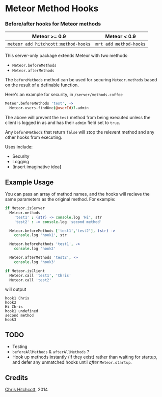 # Meteor Method Hooks
### Before/after hooks for Meteor methods

| Meteor >= 0.9  | Meteor < 0.9  |
|---|---|
|  `meteor add hitchcott:method-hooks`  |  `mrt add method-hooks` |


This server-only package extends Meteor with two methods:
* `Meteor.beforeMethods` 
* `Meteor.afterMethods`

The `beforeMethods` method can be used for securing `Meteor.methods` based on the result of a definable function.

Here's an example for security, in `/server/methods.coffee`

```coffeescript
Meteor.beforeMethods 'test', ->
  Meteor.users.findOne(@userId)?.admin
```

The above will prevent the `test` method from being executed unless the client is logged in as and has their `admin` field set to `true`. 

Any `beforeMethods` that return `false` will stop the relevent method and any other hooks from executing.

Uses include:

* Security
* Logging
* [insert imaginative idea]

## Example Usage

You can pass an array of method names, and the hooks will recieve the same parameters as the original method. For example:

```coffeescript
if Meteor.isServer
  Meteor.methods
    'test1' : (str) -> console.log 'Hi', str
    'test2' : -> console.log 'second method'

  Meteor.beforeMethods ['test1','test2'], (str) ->
    console.log 'hook1', str

  Meteor.beforeMethods 'test1', ->
    console.log 'hook2'

  Meteor.afterMethods 'test2', ->
    console.log 'hook3'

if Meteor.isClient
  Meteor.call 'test1', 'Chris'
  Meteor.call 'test2'
```

will output

```
hook1 Chris
hook2
Hi Chris
hook1 undefined
second method
hook3
```

## TODO

* Testing
* `beforeAllMethods` & `afterAllMethods` ?
* Hook up methods instantly (if they exist) rather than waiting for startup, and defer any unmatched hooks until *after* `Meteor.startup`.

## Credits

[Chris Hitchcott](http://github.com/hitchcott), 2014
